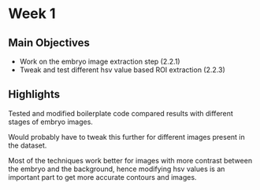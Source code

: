 # Week 1
## Main Objectives

* Work on the embryo image extraction step (2.2.1)
* Tweak and test different hsv value based ROI extraction (2.2.3)

## Highlights

Tested and modified boilerplate code compared results with different stages of embryo images. 

Would probably have to tweak this further for different images present in the dataset. 

Most of the techniques work better for images with more contrast between the embryo and the background, hence modifying hsv values is an important part to get more accurate contours and images.

